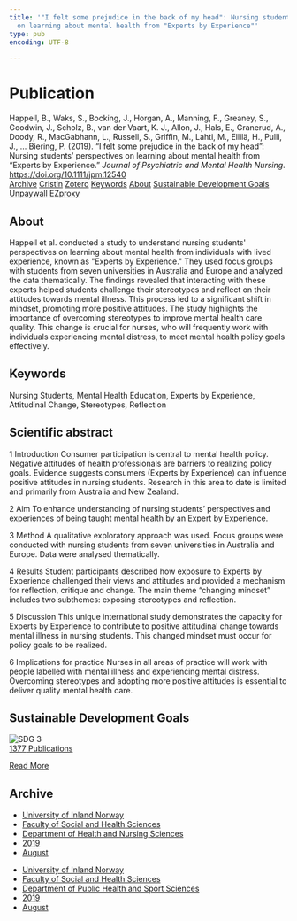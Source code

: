 ```yaml
---
title: '"I felt some prejudice in the back of my head": Nursing students'' perspectives
  on learning about mental health from "Experts by Experience"'
type: pub
encoding: UTF-8

---
```

<h1>Publication</h1>
<article id="csl-bib-container-7DGQTC36" class="csl-bib-container">
  <div class="csl-bib-body"> <div class="csl-entry">Happell, B., Waks, S., Bocking, J., Horgan, A., Manning, F., Greaney, S., Goodwin, J., Scholz, B., van der Vaart, K. J., Allon, J., Hals, E., Granerud, A., Doody, R., MacGabhann, L., Russell, S., Griffin, M., Lahti, M., Ellilä, H., Pulli, J., … Biering, P. (2019). “I felt some prejudice in the back of my head”: Nursing students’ perspectives on learning about mental health from “Experts by Experience.” <i>Journal of Psychiatric and Mental Health Nursing</i>. <a href="https://doi.org/10.1111/jpm.12540">https://doi.org/10.1111/jpm.12540</a></div> </div>
  <div class="csl-bib-buttons">
    <a href="#taxonomy-article-7DGQTC36" alt="archive" class="csl-bib-button">Archive</a>
    <a href="https://app.cristin.no/results/show.jsf?id=1718715" alt="Cristin" class="csl-bib-button">Cristin</a>
    <a href="http://zotero.org/groups/5881554/items/7DGQTC36" alt="Zotero" class="csl-bib-button">Zotero</a>
    <a href="#keywords-article-7DGQTC36" alt="keywords" class="csl-bib-button">Keywords</a>
    <a href="#about-article-7DGQTC36" alt="about_pub" class="csl-bib-button">About</a>
    <a href="#sdg-article-7DGQTC36" alt="sdg" class="csl-bib-button">Sustainable Development Goals</a>
    <a href="http://minerva-access.unimelb.edu.au/bitstreams/b14ecf85-0883-5621-b62a-7acef60fe84c/download" alt="Unpaywall" class="csl-bib-button">Unpaywall</a>
    <a href="http://minerva-access.unimelb.edu.au/bitstreams/b14ecf85-0883-5621-b62a-7acef60fe84c/download" alt="EZproxy" class="csl-bib-button">EZproxy</a>
  </div>
  <div id="csl-bib-meta-container-7DGQTC36"></div>
</article>
<div id="csl-bib-meta-7DGQTC36" class="csl-bib-meta">
  <article id="about-article-7DGQTC36" class="about_pub-article">
    <h1>About</h1>
    Happell et al. conducted a study to understand nursing students' perspectives on learning about mental health from individuals with lived experience, known as "Experts by Experience." They used focus groups with students from seven universities in Australia and Europe and analyzed the data thematically. The findings revealed that interacting with these experts helped students challenge their stereotypes and reflect on their attitudes towards mental illness. This process led to a significant shift in mindset, promoting more positive attitudes. The study highlights the importance of overcoming stereotypes to improve mental health care quality. This change is crucial for nurses, who will frequently work with individuals experiencing mental distress, to meet mental health policy goals effectively.
  </article>
  <article id="keywords-article-7DGQTC36" class="keywords-article">
    <h1>Keywords</h1>
    Nursing Students, Mental Health Education, Experts by Experience, Attitudinal Change, Stereotypes, Reflection
  </article>
  <article id="abstract-article-7DGQTC36" class="abstract-article">
    <h1>Scientific abstract</h1>
    1 Introduction 
Consumer participation is central to mental health policy. Negative attitudes of health professionals are barriers to realizing policy goals. Evidence suggests consumers (Experts by Experience) can influence positive attitudes in nursing students. Research in this area to date is limited and primarily from Australia and New Zealand. 
 
2 Aim 
To enhance understanding of nursing students’ perspectives and experiences of being taught mental health by an Expert by Experience. 
 
3 Method 
A qualitative exploratory approach was used. Focus groups were conducted with nursing students from seven universities in Australia and Europe. Data were analysed thematically. 
 
4 Results 
Student participants described how exposure to Experts by Experience challenged their views and attitudes and provided a mechanism for reflection, critique and change. The main theme “changing mindset” includes two subthemes: exposing stereotypes and reflection. 
 
5 Discussion 
This unique international study demonstrates the capacity for Experts by Experience to contribute to positive attitudinal change towards mental illness in nursing students. This changed mindset must occur for policy goals to be realized. 
 
6 Implications for practice 
Nurses in all areas of practice will work with people labelled with mental illness and experiencing mental distress. Overcoming stereotypes and adopting more positive attitudes is essential to deliver quality mental health care.
  </article>
  <article id="sdg-article-7DGQTC36" class="sdg-article">
    <h1>Sustainable Development Goals</h1>
    <div class="sdg-container"><div id="sdg3" class="sdg">
        <img src="{{< params subfolder >}}images/sdg/sdg03_en.png" class="image" alt="SDG 3">
        <div class="sdg-overlay">
          <a href="{{< params subfolder >}}en/archive/?sdg=3#archive" class="sdg-publication-count"><span>1377</span> Publications</a>
          <p><a href="https://sdgs.un.org/goals/goal3" class="sdg-read-more">Read More</a></p>
        </div>
      </div></div>
  </article>
  <article id="taxonomy-article-7DGQTC36" class="taxonomy-article">
    <h1>Archive</h1>
    <ul>
      <li><a href="{{< params subfolder >}}en/archive/?key=3DCRN523">University of Inland Norway</a></li>
      <li><a href="{{< params subfolder >}}en/archive/?key=IDKFS3MX">Faculty of Social and Health Sciences</a></li>
      <li><a href="{{< params subfolder >}}en/archive/?key=GTV4ECMZ">Department of Health and Nursing Sciences</a></li>
      <li><a href="{{< params subfolder >}}en/archive/?key=E7THIEEM">2019</a></li>
      <li><a href="{{< params subfolder >}}en/archive/?key=RVVJX4EK">August</a></li>
    </ul>
    <ul>
      <li><a href="{{< params subfolder >}}en/archive/?key=3DCRN523">University of Inland Norway</a></li>
      <li><a href="{{< params subfolder >}}en/archive/?key=IDKFS3MX">Faculty of Social and Health Sciences</a></li>
      <li><a href="{{< params subfolder >}}en/archive/?key=FJXE3Z8X">Department of Public Health and Sport Sciences</a></li>
      <li><a href="{{< params subfolder >}}en/archive/?key=MXF6ZEHK">2019</a></li>
      <li><a href="{{< params subfolder >}}en/archive/?key=SKWSZKDK">August</a></li>
    </ul>
  </article>
</div>
